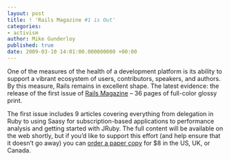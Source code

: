 ```yaml
---
layout: post
title: ! 'Rails Magazine #1 is Out'
categories:
- activism
author: Mike Gunderloy
published: true
date: 2009-03-10 14:01:00.000000000 +00:00
---
```

<p>One of the measures of the health of a development platform is its ability to support a vibrant ecosystem of users, contributors, speakers, and authors. By this measure, Rails remains in excellent shape. The latest evidence: the release of the first issue of <a href="http://railsmagazine.com/">Rails Magazine</a> &#8211; 36 pages of full-color glossy print.</p>
<p>The first issue includes 9 articles covering everything from delegation in Ruby to using Saasy for subscription-based applications to performance analysis and getting started with JRuby. The full content will be available on the web shortly, but if you&#8217;d like to support this effort (and help ensure that it doesn&#8217;t go away) you can <a href="http://magcloud.com/browse/Issue/7830">order a paper copy</a> for $8 in the US, UK, or Canada.</p>